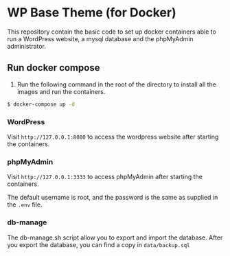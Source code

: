 WP Base Theme (for Docker)
===

This repository contain the basic code to set up docker containers able to run a WordPress website, a mysql database and the phpMyAdmin administrator. 


## Run docker compose

1.  Run the following command in the root of the directory to install all the images and run the containers.

```sh
$ docker-compose up -d
```


### WordPress

Visit `http://127.0.0.1:8080` to access the wordpress website after starting the containers.

### phpMyAdmin

Visit `http://127.0.0.1:3333` to access phpMyAdmin after starting the containers.

The default username is root, and the password is the same as supplied in the `.env` file.

### db-manage

The db-manage.sh script allow you to export and import the database. After you export the database, you can find a copy in `data/backup.sql`
